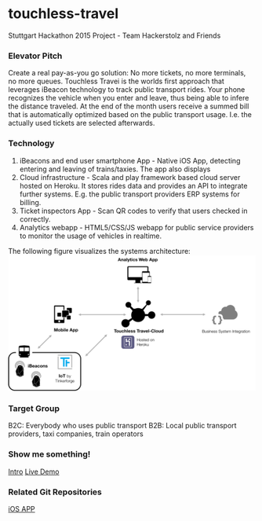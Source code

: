 # touchless-travel
Stuttgart Hackathon 2015 Project - Team Hackerstolz and Friends

### Elevator Pitch
Create a real pay-as-you go solution: No more tickets, no more terminals, no more queues.
Touchless Travei is the worlds first approach that leverages iBeacon technology to track public transport rides. Your phone recognizes the vehicle when you enter and leave, thus being able to infere the distance traveled.
At the end of the month users receive a summed bill that is automatically optimized based on the 
public transport usage. I.e. the actually used tickets are selected afterwards.

### Technology 

1. iBeacons and end user smartphone App - Native iOS App, detecting entering and leaving of trains/taxies. The app also displays 
2. Cloud infrastructure - Scala and play framework based cloud server hosted on Heroku. It stores rides data and provides an API to integrate further systems. E.g. the public transport providers ERP systems for billing.
3. Ticket inspectors App - Scan QR codes to verify that users checked in correctly.
4. Analytics webapp - HTML5/CSS/JS webapp for public service providers to monitor the usage of vehicles in realtime.

The following figure visualizes the systems architecture:
![architecture](/readme_images/architecture.png)

### Target Group

B2C: Everybody who uses public transport
B2B: Local public transport providers, taxi companies, train operators


### Show me something!

[Intro](https://touchless-travel.herokuapp.com/webapp/intro.html)
[Live Demo](https://touchless-travel.herokuapp.com/webapp/index.html)


### Related Git Repositories

[iOS APP](https://github.com/settl/TouchlessTravelApp)


